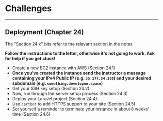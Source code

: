 # Challenges

---

## Deployment (Chapter 24)

The "Section 24.x" bits refer to the relevant section in the notes

**Follow the instructions to the letter, otherwise it's not going to work. Ask for help if you get stuck!**

- Create a new EC2 instance with AWS (Section 24.1)
- **Once you've created the instance send the instructor a message containing your IPv4 Public IP (e.g. `35.177.84.188`) and your desired subdomain (e.g. `something.developme.space`)**
- Get your SSH key setup (Section 24.2)
- Now, run through the server setup process (Section 24.3)
- Deploy your Laravel project (Section 24.4)
- Use `certbot` to add HTTPS support to your site (Section 24.5)
- Set yourself a reminder to terminate your instance in about 8 weeks' time (Section 24.6)
